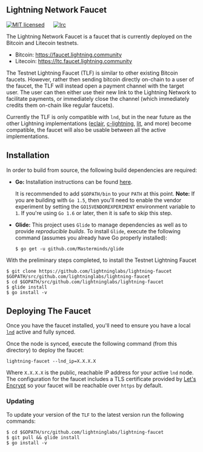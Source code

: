 ## Lightning Network Faucet

[![MIT licensed](https://img.shields.io/badge/license-MIT-blue.svg)](https://github.com/lightninglabs/lightning-faucet/blob/master/LICENSE) 
&nbsp;&nbsp;&nbsp;&nbsp;
[![Irc](https://img.shields.io/badge/chat-on%20freenode-brightgreen.svg)](https://webchat.freenode.net/?channels=lnd) 

The Lightning Network Faucet is a faucet that is currently deployed on the
Bitcoin and Litecoin testnets.

- Bitcoin: https://faucet.lightning.community
- Litecoin: https://ltc.faucet.lightning.community

The Testnet Lightning Faucet (TLF) is similar to other existing Bitcoin
faucets.  However, rather then sending bitcoin directly on-chain to a user of
the faucet, the TLF will instead open a payment channel with the target user.
The user can then either use their new link to the Lightning Network to
facilitate payments, or immediately close the channel (which immediately
credits them on-chain like regular faucets).

Currently the TLF is only compatible with `lnd`, but in the near future as the
other Lightning implementations ([eclair](https://github.com/ACINQ/eclair/),
[c-lightning](https://github.com/ElementsProject/lightning),
[lit](https://github.com/mit-dci/lit), and more) become
compatible, the faucet will also be usable between all the active
implementations.

## Installation
  In order to build from source, the following build dependencies are 
  required:
  
  * **Go:** Installation instructions can be found [here](http://golang.org/doc/install). 
  
    It is recommended to add `$GOPATH/bin` to your `PATH` at this point.
    **Note:** If you are building with `Go 1.5`, then you'll need to 
    enable the vendor experiment by setting the `GO15VENDOREXPERIMENT` 
    environment variable to `1`. If you're using `Go 1.6` or later, then
    it is safe to skip this step.

  * **Glide:** This project uses `Glide` to manage dependencies as well 
    as to provide *reproducible builds*. To install `Glide`, execute the
    following command (assumes you already have Go properly installed):
    ```
    $ go get -u github.com/Masterminds/glide
    ```

With the preliminary steps completed, to install the Testnet Lightning Faucet
```
$ git clone https://github.com/lightninglabs/lightning-faucet $GOPATH/src/github.com/lightninglabs/lightning-faucet
$ cd $GOPATH/src/github.com/lightninglabs/lightning-faucet
$ glide install
$ go install -v
```

## Deploying The Faucet

Once you have the faucet installed, you'll need to ensure you have a local
[`lnd`](https://github.com/lightningnetwork/lnd) active and fully synced.

Once the node is synced, execute the following command (from this directory) to
deploy the faucet:
```
lightning-faucet --lnd_ip=X.X.X.X
```

Where `X.X.X.X` is the public, reachable IP address for your active `lnd` node.
The configuration for the faucet includes a TLS certificate provided by [Let's
Encrypt](https://letsencrypt.org) so your faucet will be reachable over `https`
by default.


### Updating
To update your version of the `TLF` to the latest version run the following
commands:
```
$ cd $GOPATH/src/github.com/lightninglabs/lightning-faucet
$ git pull && glide install
$ go install -v
```
